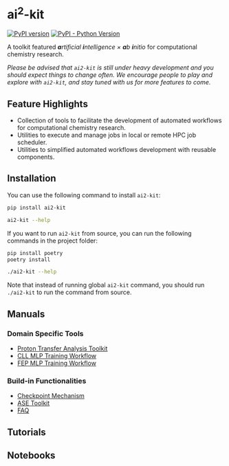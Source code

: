 # ai<sup>2</sup>-kit

[![PyPI version](https://badge.fury.io/py/ai2-kit.svg)](https://badge.fury.io/py/ai2-kit)
[![PyPI - Python Version](https://img.shields.io/pypi/pyversions/ai2-kit)](https://pypi.org/project/ai2-kit/)

A toolkit featured ***a**rtificial **i**ntelligence × **a**b **i**nitio* for computational chemistry research.

*Please be advised that `ai2-kit` is still under heavy development and you should expect things to change often. We encourage people to play and explore with `ai2-kit`, and stay tuned with us for more features to come.*


## Feature Highlights
* Collection of tools to facilitate the development of automated workflows for computational chemistry research.
* Utilities to execute and manage jobs in local or remote HPC job scheduler.
* Utilities to simplified automated workflows development with reusable components. 

## Installation

You can use the following command to install `ai2-kit`:

```bash
pip install ai2-kit  

ai2-kit --help
```

If you want to run `ai2-kit` from source, you can run the following commands in the project folder:

```bash
pip install poetry
poetry install

./ai2-kit --help
```
Note that instead of running global `ai2-kit` command, you should run `./ai2-kit` to run the command from source.

## Manuals

### Domain Specific Tools
* [Proton Transfer Analysis Toolkit](doc/manual/proton-transfer.md)
* [CLL MLP Training Workflow](doc/manual/cll-workflow.md)
* [FEP MLP Training Workflow](doc/manual/fep-workflow.md)

### Build-in Functionalities
* [Checkpoint Mechanism](doc/manual/checkpoint.md)
* [ASE Toolkit](doc/manual/ase.md)
* [FAQ](doc/manual/faq.md)

## Tutorials

## Notebooks
